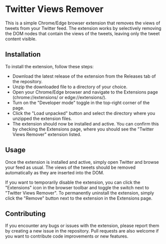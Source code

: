 # Twitter Views Remover
This is a simple Chrome/Edge browser extension that removes the views of tweets from your Twitter feed. The extension works by selectively removing the DOM nodes that contain the views of the tweets, leaving only the tweet content visible.

## Installation
To install the extension, follow these steps:

- Download the latest release of the extension from the Releases tab of the repository.
- Unzip the downloaded file to a directory of your choice.
- Open your Chrome/Edge browser and navigate to the Extensions page (chrome://extensions/ or edge://extensions/).
- Turn on the "Developer mode" toggle in the top-right corner of the page.
- Click the "Load unpacked" button and select the directory where you unzipped the extension files.
- The extension should now be installed and active. You can confirm this by checking the Extensions page, where you should see the "Twitter Views Remover" extension listed.

## Usage
Once the extension is installed and active, simply open Twitter and browse your feed as usual. The views of the tweets should be removed automatically as they are inserted into the DOM.

If you want to temporarily disable the extension, you can click the "Extensions" icon in the browser toolbar and toggle the switch next to "Twitter Views Remover". To permanently uninstall the extension, simply click the "Remove" button next to the extension in the Extensions page.

## Contributing
If you encounter any bugs or issues with the extension, please report them by creating a new issue in the repository. Pull requests are also welcome if you want to contribute code improvements or new features.
